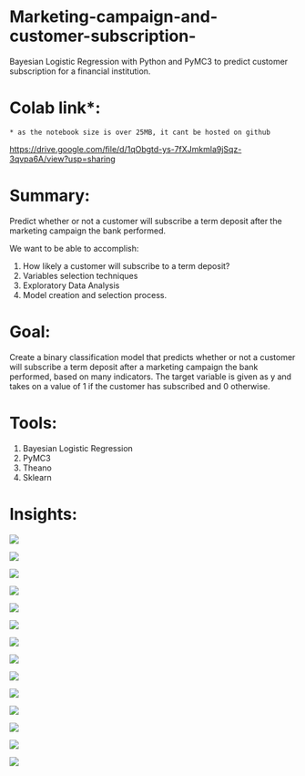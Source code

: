 # Marketing-campaign-and-customer-subscription-
Bayesian Logistic Regression with Python and PyMC3 to predict customer subscription for a financial institution.

# Colab link*:
    * as the notebook size is over 25MB, it cant be hosted on github
    
https://drive.google.com/file/d/1qObgtd-ys-7fXJmkmla9jSqz-3qvpa6A/view?usp=sharing

# Summary:
Predict whether or not a customer will subscribe a term deposit after the marketing campaign the bank performed.

We want to be able to accomplish:
1. How likely a customer will subscribe to a term deposit?
2. Variables selection techniques
3. Exploratory Data Analysis
4. Model creation and selection process.

# Goal:
Create a binary classification model that predicts whether or not a customer will subscribe a term deposit after a marketing campaign the bank performed, based on many indicators. The target variable is given as y and takes on a value of 1 if the customer has subscribed and 0 otherwise.

# Tools:
1. Bayesian Logistic Regression
2. PyMC3
3. Theano
4. Sklearn

# Insights:

![](samples/1.png)

![](samples/2.png)

![](samples/3.png)

![](samples/4.png)

![](samples/5.png)

![](samples/6.png)

![](samples/7.png)

![](samples/8.png)

![](samples/9.png)

![](samples/10.png)

![](samples/11.png)

![](samples/12.png)

![](samples/13.png)

![](samples/14.png)




